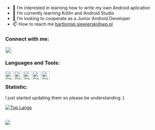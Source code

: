 - 👀 I’m interested in learning how to write my own Android aplication 
- 🌱 I’m currently learning Kotlin and Android Studio
- 👯 I’m looking to cooperate as a Junior Android Developer
- 📫 How to reach me bartlomiej.siewierski@wp.pl

### Connect with me:

[<img align="left" alt="codeSTACKr | LinkedIn" width="22px" src="https://cdn-icons-png.flaticon.com/512/174/174857.png" />][linkedin]

<br />

### Languages and Tools:

<img align="left" alt="GitHub" width="26px" src="https://cdn-icons-png.flaticon.com/512/270/270798.png" />
<img align="left" alt="GitHub" width="26px" src="https://upload.wikimedia.org/wikipedia/commons/0/06/Kotlin_Icon.svg" />
<img align="left" alt="GitHub" width="26px" src="https://cdn-icons-png.flaticon.com/512/226/226777.png" />
<img align="left" alt="GitHub" width="26px" src="https://cdn-icons-png.flaticon.com/512/226/226770.png" />
<img align="left" alt="GitHub" width="26px" src="https://www.vectorlogo.zone/logos/firebase/firebase-icon.svg" />

<br />

### Statistic:

I just started updating them so please be understanding :)

[![Top Langs](https://github-readme-stats.vercel.app/api/top-langs/?username=bartek264&theme=midnight-purple&show_icons=true)](https://github.com/anuraghazra/github-readme-stats)

<br />

<a href="https://github.com/anuraghazra/github-readme-stats">
  <img align="center" src="https://github-readme-stats.vercel.app/api/wakatime?username=bartek264&v=2&theme=midnight-purple&show_icons=true" />
</a>

[linkedin]: https://linkedin.com/in/bartłomiej-siewierski-inzair
